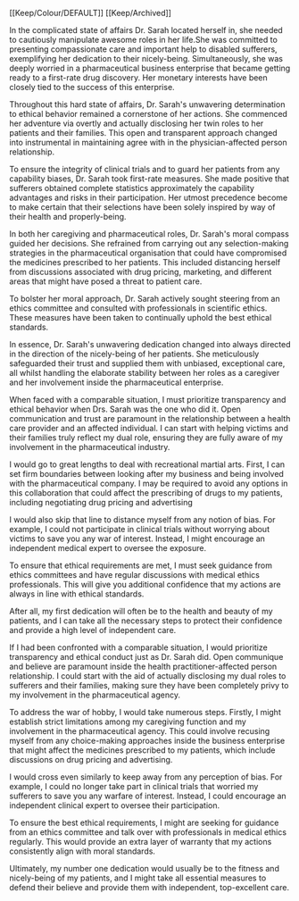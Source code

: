 [[Keep/Colour/DEFAULT]] [[Keep/Archived]] 

In the complicated state of affairs Dr. Sarah located herself in, she needed to cautiously manipulate  awesome roles in her life.She was committed to presenting compassionate care and important help to disabled sufferers, exemplifying her dedication to their nicely-being. Simultaneously, she was deeply worried in a pharmaceutical business enterprise that became getting ready to a first-rate drug discovery. Her monetary interests have been closely tied to the success of this enterprise.

Throughout this hard state of affairs, Dr. Sarah's unwavering determination to ethical behavior remained a cornerstone of her actions. She commenced her adventure via overtly and actually disclosing her twin roles to her patients and their families. This open and transparent approach changed into instrumental in maintaining agree with in the physician-affected person relationship.

To ensure the integrity of clinical trials and to guard her patients from any capability biases, Dr. Sarah took first-rate measures. She made positive that sufferers obtained complete statistics approximately the capability advantages and risks in their participation. Her utmost precedence become to make certain that their selections have been solely inspired by way of their health and properly-being.

In both her caregiving and pharmaceutical roles, Dr. Sarah's moral compass guided her decisions. She refrained from carrying out any selection-making strategies in the pharmaceutical organisation that could have compromised the medicines prescribed to her patients. This included distancing herself from discussions associated with drug pricing, marketing, and different areas that might have posed a threat to patient care.

To bolster her moral approach, Dr. Sarah actively sought steering from an ethics committee and consulted with professionals in scientific ethics. These measures have been taken to continually uphold the best ethical standards.

In essence, Dr. Sarah's unwavering dedication changed into always directed in the direction of the nicely-being of her patients. She meticulously safeguarded their trust and supplied them with unbiased, exceptional care, all whilst handling the elaborate stability between her roles as a caregiver and her involvement inside the pharmaceutical enterprise.




















When faced with a comparable situation, I must prioritize transparency and ethical behavior when Drs. Sarah was the one who did it. Open communication and trust are paramount in the relationship between a health care provider and an affected individual. I can start with helping victims and their families truly reflect my dual role, ensuring they are fully aware of my involvement in the pharmaceutical industry.

I would go to great lengths to deal with recreational martial arts. First, I can set firm boundaries between looking after my business and being involved with the pharmaceutical company. I may be required to avoid any options in this collaboration that could affect the prescribing of drugs to my patients, including negotiating drug pricing and advertising

I would also skip that line to distance myself from any notion of bias. For example, I could not participate in clinical trials without worrying about victims to save you any war of interest. Instead, I might encourage an independent medical expert to oversee the exposure.

To ensure that ethical requirements are met, I must seek guidance from ethics committees and have regular discussions with medical ethics professionals. This will give you additional confidence that my actions are always in line with ethical standards.

After all, my first dedication will often be to the health and beauty of my patients, and I can take all the necessary steps to protect their confidence and provide a high level of independent care.




























If I had been confronted with a comparable situation, I would prioritize transparency and ethical conduct just as Dr. Sarah did. Open communique and believe are paramount inside the health practitioner-affected person relationship. I could start with the aid of actually disclosing my dual roles to sufferers and their families, making sure they have been completely privy to my involvement in the pharmaceutical agency.

To address the war of hobby, I would take numerous steps. Firstly, I might establish strict limitations among my caregiving function and my involvement in the pharmaceutical agency. This could involve recusing myself from any choice-making approaches inside the business enterprise that might affect the medicines prescribed to my patients, which include discussions on drug pricing and advertising.

I would cross even similarly to keep away from any perception of bias. For example, I could no longer take part in clinical trials that worried my sufferers to save you any warfare of interest. Instead, I could encourage an independent clinical expert to oversee their participation.

To ensure the best ethical requirements, I might are seeking for guidance from an ethics committee and talk over with professionals in medical ethics regularly. This would provide an extra layer of warranty that my actions consistently align with moral standards.

Ultimately, my number one dedication would usually be to the fitness and nicely-being of my patients, and I might take all essential measures to defend their believe and provide them with independent, top-excellent care.






